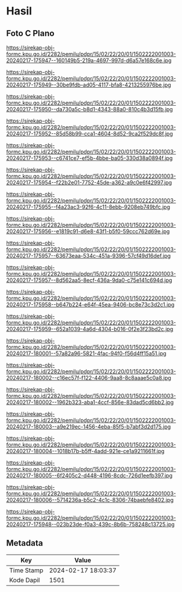 # Hasil

## Foto C Plano

https://sirekap-obj-formc.kpu.go.id/2282/pemilu/pdpr/15/02/22/20/01/1502222001003-20240217-175947--160149b5-219a-4697-997d-d6a57e168c6e.jpg

https://sirekap-obj-formc.kpu.go.id/2282/pemilu/pdpr/15/02/22/20/01/1502222001003-20240217-175949--30be9fdb-ad05-4117-bfa8-4213255976be.jpg

https://sirekap-obj-formc.kpu.go.id/2282/pemilu/pdpr/15/02/22/20/01/1502222001003-20240217-175950--da730a5c-b8d1-4343-88a0-810c4b3d15fb.jpg

https://sirekap-obj-formc.kpu.go.id/2282/pemilu/pdpr/15/02/22/20/01/1502222001003-20240217-175952--85d58b99-cca1-4604-8d52-9ca2f529dc8f.jpg

https://sirekap-obj-formc.kpu.go.id/2282/pemilu/pdpr/15/02/22/20/01/1502222001003-20240217-175953--c6741ce7-ef5b-4bbe-ba05-330d38a0894f.jpg

https://sirekap-obj-formc.kpu.go.id/2282/pemilu/pdpr/15/02/22/20/01/1502222001003-20240217-175954--f22b2e01-7752-45de-a362-a9c0e6f42997.jpg

https://sirekap-obj-formc.kpu.go.id/2282/pemilu/pdpr/15/02/22/20/01/1502222001003-20240217-175955--f4a23ac3-92f6-4c11-8ebb-9208eb749bfc.jpg

https://sirekap-obj-formc.kpu.go.id/2282/pemilu/pdpr/15/02/22/20/01/1502222001003-20240217-175956--e1819c91-d6e8-43f1-b5f0-59ccc762d69e.jpg

https://sirekap-obj-formc.kpu.go.id/2282/pemilu/pdpr/15/02/22/20/01/1502222001003-20240217-175957--63673eaa-534c-451a-9396-57cf49d16def.jpg

https://sirekap-obj-formc.kpu.go.id/2282/pemilu/pdpr/15/02/22/20/01/1502222001003-20240217-175957--8d562aa5-8ecf-436a-9da0-c75e141c694d.jpg

https://sirekap-obj-formc.kpu.go.id/2282/pemilu/pdpr/15/02/22/20/01/1502222001003-20240217-175958--b647b224-e64f-45ea-9406-bc8e73c3d2c1.jpg

https://sirekap-obj-formc.kpu.go.id/2282/pemilu/pdpr/15/02/22/20/01/1502222001003-20240217-175959--652a1039-4a6d-4304-b016-0f2e3f23bd2c.jpg

https://sirekap-obj-formc.kpu.go.id/2282/pemilu/pdpr/15/02/22/20/01/1502222001003-20240217-180001--57a82a96-5821-4fac-94f0-f56d4ff15a51.jpg

https://sirekap-obj-formc.kpu.go.id/2282/pemilu/pdpr/15/02/22/20/01/1502222001003-20240217-180002--c16ec57f-f122-4406-9aa8-8c8aaae5c0a8.jpg

https://sirekap-obj-formc.kpu.go.id/2282/pemilu/pdpr/15/02/22/20/01/1502222001003-20240217-180002--1962b323-aba1-4ccf-856e-83dad5cd6bb2.jpg

https://sirekap-obj-formc.kpu.go.id/2282/pemilu/pdpr/15/02/22/20/01/1502222001003-20240217-180003--a9e219ec-1456-4eba-85f5-b7abf3d2d175.jpg

https://sirekap-obj-formc.kpu.go.id/2282/pemilu/pdpr/15/02/22/20/01/1502222001003-20240217-180004--1018b17b-b5ff-4add-921e-ce1a9211661f.jpg

https://sirekap-obj-formc.kpu.go.id/2282/pemilu/pdpr/15/02/22/20/01/1502222001003-20240217-180005--6f2405c2-d448-4196-8cdc-726d1eefb397.jpg

https://sirekap-obj-formc.kpu.go.id/2282/pemilu/pdpr/15/02/22/20/01/1502222001003-20240217-180006--5714236a-b5c2-4c1c-8306-74baebfe8402.jpg

https://sirekap-obj-formc.kpu.go.id/2282/pemilu/pdpr/15/02/22/20/01/1502222001003-20240217-175948--023b23de-f0a3-439c-8b6b-758248c13725.jpg


## Metadata

| Key        | Value               |
| ---------- | ------------------- |
| Time Stamp | 2024-02-17 18:03:37 |
| Kode Dapil | 1501                |



